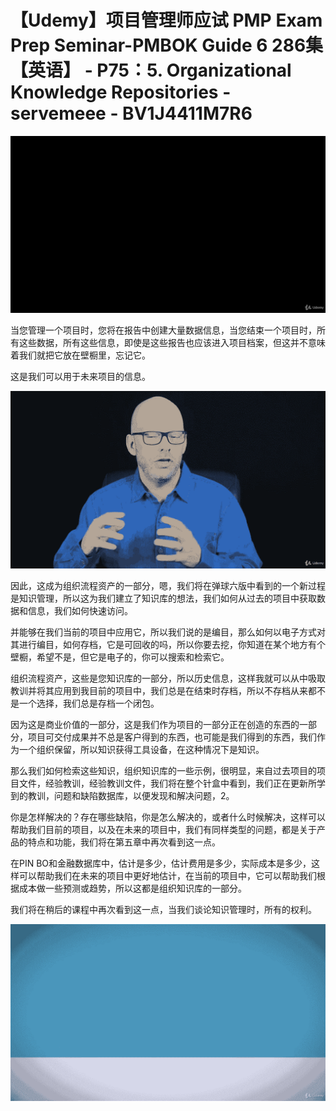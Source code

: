 # 【Udemy】项目管理师应试 PMP Exam Prep Seminar-PMBOK Guide 6  286集【英语】 - P75：5. Organizational Knowledge Repositories - servemeee - BV1J4411M7R6

![](img/223c23d71bb89dcf94cddd13fc410d92_0.png)

当您管理一个项目时，您将在报告中创建大量数据信息，当您结束一个项目时，所有这些数据，所有这些信息，即使是这些报告也应该进入项目档案，但这并不意味着我们就把它放在壁橱里，忘记它。

这是我们可以用于未来项目的信息。

![](img/223c23d71bb89dcf94cddd13fc410d92_2.png)

因此，这成为组织流程资产的一部分，嗯，我们将在弹球六版中看到的一个新过程是知识管理，所以这为我们建立了知识库的想法，我们如何从过去的项目中获取数据和信息，我们如何快速访问。

并能够在我们当前的项目中应用它，所以我们说的是编目，那么如何以电子方式对其进行编目，如何存档，它是可回收的吗，所以你要去挖，你知道在某个地方有个壁橱，希望不是，但它是电子的，你可以搜索和检索它。

组织流程资产，这些是您知识库的一部分，所以历史信息，这样我就可以从中吸取教训并将其应用到我目前的项目中，我们总是在结束时存档，所以不存档从来都不是一个选择，我们总是存档一个闭包。

因为这是商业价值的一部分，这是我们作为项目的一部分正在创造的东西的一部分，项目可交付成果并不总是客户得到的东西，也可能是我们得到的东西，我们作为一个组织保留，所以知识获得工具设备，在这种情况下是知识。

那么我们如何检索这些知识，组织知识库的一些示例，很明显，来自过去项目的项目文件，经验教训，经验教训文件，我们将在整个针盒中看到，我们正在更新所学到的教训，问题和缺陷数据库，以便发现和解决问题，2。

你是怎样解决的？存在哪些缺陷，你是怎么解决的，或者什么时候解决，这样可以帮助我们目前的项目，以及在未来的项目中，我们有同样类型的问题，都是关于产品的特点和功能，我们将在第五章中再次看到这一点。

在PIN BO和金融数据库中，估计是多少，估计费用是多少，实际成本是多少，这样可以帮助我们在未来的项目中更好地估计，在当前的项目中，它可以帮助我们根据成本做一些预测或趋势，所以这都是组织知识库的一部分。

我们将在稍后的课程中再次看到这一点，当我们谈论知识管理时，所有的权利。

![](img/223c23d71bb89dcf94cddd13fc410d92_4.png)